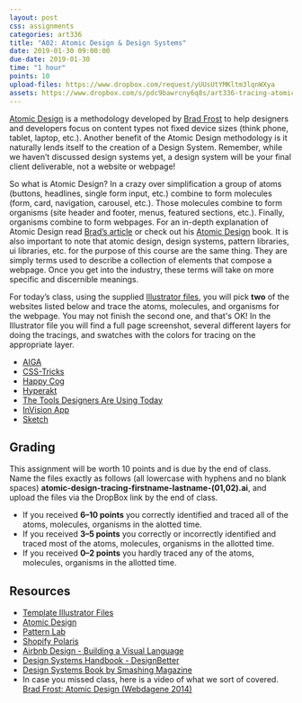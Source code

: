 ```yaml
---
layout: post
css: assignments
categories: art336
title: "A02: Atomic Design & Design Systems"
date: 2019-01-30 09:00:00
due-date: 2019-01-30
time: "1 hour"
points: 10
upload-files: https://www.dropbox.com/request/yUUsUtYMKltm3lqnWXya
assets: https://www.dropbox.com/s/pdc9bawrcny6q8s/art336-tracing-atomic-design.zip?dl=0
---
```


[Atomic Design](http://bradfrost.com/blog/post/atomic-web-design/) is a methodology developed by [Brad Frost](https://twitter.com/brad_frost) to help designers and developers focus on content types not fixed device sizes (think phone, tablet, laptop, etc.). Another benefit of the Atomic Design methodology is it naturally lends itself to the creation of a Design System. Remember, while we haven’t discussed design systems yet, a design system will be your final client deliverable, not a website or webpage!

So what is Atomic Design? In a crazy over simplification a group of atoms (buttons, headlines, single form input, etc.) combine to form molecules (form, card, navigation, carousel, etc.). Those molecules combine to form organisms (site header and footer, menus, featured sections, etc.). Finally, organisms combine to form webpages. For an in-depth explanation of Atomic Design read [Brad’s article](http://bradfrost.com/blog/post/atomic-web-design/) or check out his [Atomic Design](http://atomicdesign.bradfrost.com/) book. It is also important to note that atomic design, design systems, pattern libraries, ui libraries, etc. for the purpose of this course are the same thing. They are simply terms used to describe a collection of elements that compose a webpage. Once you get into the industry, these terms will take on more specific and discernible meanings.

For today’s class, using the supplied <a href="../downloads/art336-tracing-atomic-design.zip" target="_blank" title="Template Illustrator Files">Illustrator files</a>, you will pick **two** of the websites listed below and trace the atoms, molecules, and organisms for the webpage. You may not finish the second one, and that's OK! In the Illustrator file you will find a full page screenshot, several different layers for doing the tracings, and swatches with the colors for tracing on the appropriate layer.

- <a href="http://www.aiga.org/" target="_blank" title="AIGA | the professional association for design">AIGA</a>
- <a href="https://css-tricks.com/" target="_blank" title="CSS-Tricks">CSS-Tricks</a>
- <a href="http://happycog.com/work" target="_blank" title="Work : Happy Cog">Happy Cog</a>
- <a href="http://hyperakt.com/about/" target="_blank" title="Hyperakt | About">Hyperakt</a>
- <a href="http://tools.subtraction.com/" target="_blank" title="2015 Subtraction.com Design Tools Survey | The Tools Designers Are Using Today">The Tools Designers Are Using Today</a>
- <a href="http://www.invisionapp.com/" target="_blank" title="Free Web & Mobile Prototyping (Web, iOS, Android) and UI Mockup Tool | InVision">InVision App</a>
- <a href="https://www.sketchapp.com/" target="_blank" title="Sketch - Professional Digital Design for Mac">Sketch</a> 

## Grading

This assignment will be worth 10 points and is due by the end of class. Name the files exactly as follows (all lowercase with hyphens and no blank spaces) **atomic-design-tracing-firstname-lastname-(01,02).ai**, and upload the files via the DropBox link by the end of class.

- If you received **6&ndash;10 points** you correctly identified and traced all of the atoms, molecules, organisms in the alotted time.
- If you received **3&ndash;5 points** you correctly or incorrectly identified and traced most of the atoms, molecules, organisms in the allotted time.
- If you received **0&ndash;2 points** you hardly traced any of the atoms, molecules, organisms in the allotted time.

## Resources

- <a href="../downloads/art336-tracing-atomic-design.zip" target="_blank" title="Template Illustrator Files">Template Illustrator Files</a>
- <a href="http://bradfrost.com/blog/post/atomic-web-design/" target="_blank" title="Atomic Design">Atomic Design</a>
- <a href="http://demo.patternlab.io/" target="_blank" title="Pattern Lab">Pattern Lab</a>
- [Shopify Polaris](https://polaris.shopify.com/)
- [Airbnb Design - Building a Visual Language](https://airbnb.design/building-a-visual-language/)
- [Design Systems Handbook - DesignBetter](https://www.designbetter.co/design-systems-handbook)
- [Design Systems Book by Smashing Magazine](https://www.smashingmagazine.com/printed-books/design-systems/)
- In case you missed class, here is a video of what we sort of covered. <a href="https://vimeo.com/109130093" target="_blank" title="Brad Frost: Atomic Design (Webdagene 2014)">Brad Frost: Atomic Design (Webdagene 2014)</a>

